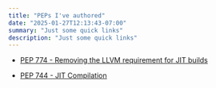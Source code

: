 ```yaml
---
title: "PEPs I've authored"
date: "2025-01-27T12:13:43-07:00"
summary: "Just some quick links"
description: "Just some quick links"
---
```


- [PEP 774 - Removing the LLVM requirement for JIT builds ](https://peps.python.org/pep-0744/)

- [PEP 744 - JIT Compilation](https://peps.python.org/pep-0744/)
